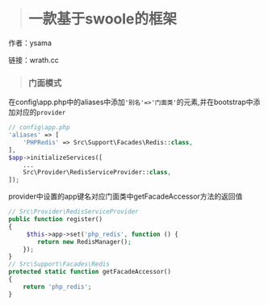 > # 一款基于swoole的框架
作者：ysama

链接：wrath.cc

> ### 门面模式

在config\app.php中的aliases中添加``'别名'=>'门面类'``的元素,并在bootstrap中添加对应的``provider``
```php
// config\app.php
'aliases' => [
    'PHPRedis' => Src\Support\Facades\Redis::class,
],
$app->initializeServices([
    ...
    Src\Provider\RedisServiceProvider::class,
]);
```
provider中设置的app键名对应门面类中getFacadeAccessor方法的返回值
```php
// Src\Provider\RedisServiceProvider
public function register()
{
     $this->app->set('php_redis', function () {
        return new RedisManager();
    });
}
// Src\Support\Facades\Redis
protected static function getFacadeAccessor()
{
    return 'php_redis';
}
```